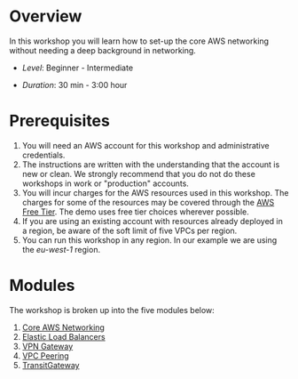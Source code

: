 

Overview
========

In this workshop you will learn how to set-up the core AWS networking without needing a deep background in networking.


-	*Level*: Beginner - Intermediate

-	*Duration*: 30 min - 3:00 hour


Prerequisites
=============

1.	You will need an AWS account for this workshop and administrative credentials.
2.	The instructions are written with the understanding that the account is new or clean. We strongly recommend that you do not do these workshops in work or "production" accounts.
3.	You will incur charges for the AWS resources used in this workshop.   The charges for some of the resources may be covered through the [AWS Free Tier](https://aws.amazon.com/free/).  The demo uses free tier choices wherever possible.
4.	If you are using an existing account with resources already deployed in a region, be aware of the soft limit of five VPCs per region.
6.	You can run this workshop in any region. In our example we are using the *eu-west-1* region.


Modules
=======

The workshop is broken up into the five modules below:

1.	[Core AWS Networking](ModuleOneCore.md)
2.	[Elastic Load Balancers](ModuleTwoELB.md)
3.	[VPN Gateway](ModuleThreeVPN.md)
4.	[VPC Peering](ModuleFourPeering.md)
5.	[TransitGateway](ModuleFiveTransit.md)